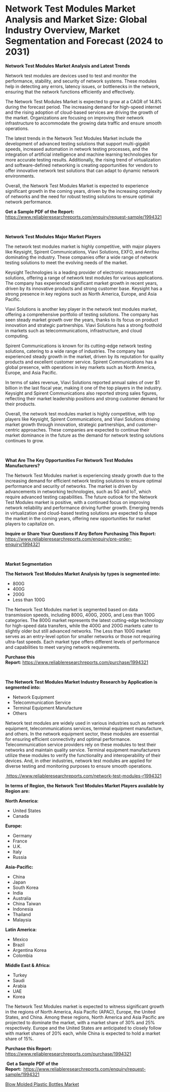 <p><h1>Network Test Modules Market Analysis and Market Size: Global Industry Overview, Market Segmentation and Forecast (2024 to 2031)</h1></p><p><strong>Network Test Modules Market Analysis and Latest Trends</strong></p>
<p><p>Network test modules are devices used to test and monitor the performance, stability, and security of network systems. These modules help in detecting any errors, latency issues, or bottlenecks in the network, ensuring that the network functions efficiently and effectively.</p><p>The Network Test Modules Market is expected to grow at a CAGR of 14.8% during the forecast period. The increasing demand for high-speed internet and the rising adoption of cloud-based services are driving the growth of the market. Organizations are focusing on improving their network infrastructure to accommodate the growing data traffic and ensure smooth operations.</p><p>The latest trends in the Network Test Modules Market include the development of advanced testing solutions that support multi-gigabit speeds, increased automation in network testing processes, and the integration of artificial intelligence and machine learning technologies for more accurate testing results. Additionally, the rising trend of virtualization and software-defined networking is creating opportunities for vendors to offer innovative network test solutions that can adapt to dynamic network environments.</p><p>Overall, the Network Test Modules Market is expected to experience significant growth in the coming years, driven by the increasing complexity of networks and the need for robust testing solutions to ensure optimal network performance.</p></p>
<p><strong>Get a Sample PDF of the Report:&nbsp;</strong> <a href="https://www.reliableresearchreports.com/enquiry/request-sample/1994321">https://www.reliableresearchreports.com/enquiry/request-sample/1994321</a></p>
<p>&nbsp;</p>
<p><strong>Network Test Modules Major Market Players</strong></p>
<p><p>The network test modules market is highly competitive, with major players like Keysight, Spirent Communications, Viavi Solutions, EXFO, and Anritsu dominating the industry. These companies offer a wide range of network testing solutions to meet the evolving needs of the market.</p><p>Keysight Technologies is a leading provider of electronic measurement solutions, offering a range of network test modules for various applications. The company has experienced significant market growth in recent years, driven by its innovative products and strong customer base. Keysight has a strong presence in key regions such as North America, Europe, and Asia Pacific.</p><p>Viavi Solutions is another key player in the network test modules market, offering a comprehensive portfolio of testing solutions. The company has seen steady market growth over the years, thanks to its focus on product innovation and strategic partnerships. Viavi Solutions has a strong foothold in markets such as telecommunications, infrastructure, and cloud computing.</p><p>Spirent Communications is known for its cutting-edge network testing solutions, catering to a wide range of industries. The company has experienced steady growth in the market, driven by its reputation for quality products and excellent customer service. Spirent Communications has a global presence, with operations in key markets such as North America, Europe, and Asia Pacific.</p><p>In terms of sales revenue, Viavi Solutions reported annual sales of over $1 billion in the last fiscal year, making it one of the top players in the industry. Keysight and Spirent Communications also reported strong sales figures, reflecting their market leadership positions and strong customer demand for their products.</p><p>Overall, the network test modules market is highly competitive, with top players like Keysight, Spirent Communications, and Viavi Solutions driving market growth through innovation, strategic partnerships, and customer-centric approaches. These companies are expected to continue their market dominance in the future as the demand for network testing solutions continues to grow.</p></p>
<p>&nbsp;</p>
<p><strong>What Are The Key Opportunities For Network Test Modules Manufacturers?</strong></p>
<p><p>The Network Test Modules market is experiencing steady growth due to the increasing demand for efficient network testing solutions to ensure optimal performance and security of networks. The market is driven by advancements in networking technologies, such as 5G and IoT, which require advanced testing capabilities. The future outlook for the Network Test Modules market is positive, with a continued focus on improving network reliability and performance driving further growth. Emerging trends in virtualization and cloud-based testing solutions are expected to shape the market in the coming years, offering new opportunities for market players to capitalize on.</p></p>
<p><strong>Inquire or Share Your Questions If Any Before Purchasing This Report:</strong> <a href="https://www.reliableresearchreports.com/enquiry/pre-order-enquiry/1994321">https://www.reliableresearchreports.com/enquiry/pre-order-enquiry/1994321</a></p>
<p>&nbsp;</p>
<p><strong>Market Segmentation</strong></p>
<p><strong>The Network Test Modules Market Analysis by types is segmented into:</strong></p>
<p><ul><li>800G</li><li>400G</li><li>200G</li><li>Less than 100G</li></ul></p>
<p><p>The Network Test Modules market is segmented based on data transmission speeds, including 800G, 400G, 200G, and Less than 100G categories. The 800G market represents the latest cutting-edge technology for high-speed data transfers, while the 400G and 200G markets cater to slightly older but still advanced networks. The Less than 100G market serves as an entry-level option for smaller networks or those not requiring ultra-fast speeds. Each market type offers different levels of performance and capabilities to meet varying network requirements.</p></p>
<p><strong>Purchase this Report:&nbsp;</strong><a href="https://www.reliableresearchreports.com/purchase/1994321">https://www.reliableresearchreports.com/purchase/1994321</a></p>
<p>&nbsp;</p>
<p><strong>The Network Test Modules Market Industry Research by Application is segmented into:</strong></p>
<p><ul><li>Network Equipment</li><li>Telecommunication Service</li><li>Terminal Equipment Manufacture</li><li>Others</li></ul></p>
<p><p>Network test modules are widely used in various industries such as network equipment, telecommunications services, terminal equipment manufacture, and others. In the network equipment sector, these modules are essential for ensuring efficient connectivity and optimal performance. Telecommunication service providers rely on these modules to test their networks and maintain quality service. Terminal equipment manufacturers utilize these modules to verify the functionality and interoperability of their devices. And, in other industries, network test modules are applied for diverse testing and monitoring purposes to ensure smooth operations.</p></p>
<p><a href="https://www.reliableresearchreports.com/network-test-modules-r1994321">&nbsp;https://www.reliableresearchreports.com/network-test-modules-r1994321</a></p>
<p><strong>In terms of Region, the Network Test Modules Market Players available by Region are:</strong></p>
<p>
    <p> <strong> North America: </strong>
        <ul>
            <li>United States</li>
            <li>Canada</li>
        </ul>
        </p> 
    <p> <strong> Europe: </strong>
        <ul>
            <li>Germany</li>
            <li>France</li>
            <li>U.K.</li>
            <li>Italy</li>
            <li>Russia</li>
        </ul>
        </p> 
    <p> <strong> Asia-Pacific: </strong>
        <ul>
            <li>China</li>
            <li>Japan</li>
            <li>South Korea</li>
            <li>India</li>
            <li>Australia</li>
            <li>China Taiwan</li>
            <li>Indonesia</li>
            <li>Thailand</li>
            <li>Malaysia</li>
        </ul>
        </p> 
    <p> <strong> Latin America: </strong>
        <ul>
            <li>Mexico</li>
            <li>Brazil</li>
            <li>Argentina Korea</li>
            <li>Colombia</li>
        </ul>
        </p> 
    <p> <strong> Middle East & Africa: </strong>
        <ul>
            <li>Turkey</li>
            <li>Saudi</li>
            <li>Arabia</li>
            <li>UAE</li>
            <li>Korea</li>
        </ul>
    </p>
    </p>
<p><p>The Network Test Modules market is expected to witness significant growth in the regions of North America, Asia Pacific (APAC), Europe, the United States, and China. Among these regions, North America and Asia Pacific are projected to dominate the market, with a market share of 30% and 25% respectively. Europe and the United States are anticipated to closely follow with market shares of 20% each, while China is expected to hold a market share of 15%.</p></p>
<p><strong>Purchase this Report: </strong><a href="https://www.reliableresearchreports.com/purchase/1994321">https://www.reliableresearchreports.com/purchase/1994321</a></p>
<p>&nbsp;<strong>Get a Sample PDF of the Report:&nbsp;&nbsp;</strong><a href="https://www.reliableresearchreports.com/enquiry/request-sample/1994321">https://www.reliableresearchreports.com/enquiry/request-sample/1994321</a></p>
<p><strong></strong></p>
<p><p><a href="https://natural-crush-b99.notion.site/Blow-Molded-Plastic-Bottles-Market-Size-Growth-Outlook-from-2024-to-2031-projecting-at-Market-s-Tr-0c58f54491c14ee999bbbee94a284c93">Blow Molded Plastic Bottles Market</a></p></p>